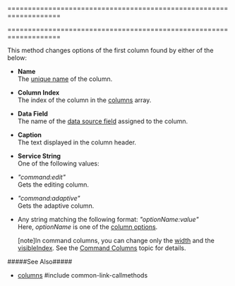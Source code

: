 ===================================================================
<!--handmade--><!--/handmade-->
<!--merge--><!--/merge-->
===================================================================

<!--fullDescription-->
This method changes options of the first column found by either of the below:

* **Name**        
The [unique name](/Documentation/ApiReference/UI_Widgets/dxTreeList/Configuration/columns/#name) of the column.

* **Column Index**        
The index of the column in the [columns](/Documentation/ApiReference/UI_Widgets/dxTreeList/Configuration/columns/) array.

* **Data Field**        
The name of the [data source field](/Documentation/ApiReference/UI_Widgets/dxTreeList/Configuration/columns/#dataField) assigned to the column.

* **Caption**        
The text displayed in the column header.

* **Service String**  
One of the following values:
 - *"command:edit"*    
    Gets the editing column.

 - *"command:adaptive"*  
    Gets the adaptive column.
 
 - Any string matching the following format: *"optionName:value"*  
    Here, *optionName* is one of the [column options](/Documentation/ApiReference/UI_Widgets/dxTreeList/Configuration/columns/).

    [note]In command columns, you can change only the [width](/Documentation/ApiReference/UI_Widgets/dxTreeList/Configuration/columns/#width) and the [visibleIndex](/Documentation/ApiReference/UI_Widgets/dxTreeList/Configuration/columns/#visibleIndex). See the [Command Columns](/Documentation/Guide/Widgets/TreeList/Columns/Column_Types/Command_Columns/) topic for details.  

#####See Also#####
- [columns](/Documentation/ApiReference/UI_Widgets/dxTreeList/Configuration/columns/)
#include common-link-callmethods
<!--/fullDescription-->
